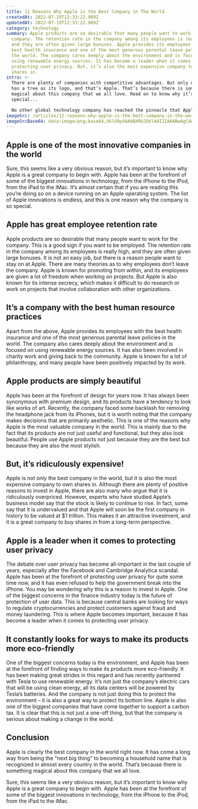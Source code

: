 ```yaml
---
title: 11 Reasons Why Apple is the Best Company in The World
createdAt: 2022-07-19T12:33:22.909Z
updatedAt: 2022-07-19T12:33:22.909Z
category: technology
summary: Apple products are so desirable that many people want to work for the
  company. The retention rate in the company among its employees is really high,
  and they are often given large bonuses. Apple provides its employees with the
  best health insurance and one of the most generous parental leave policies in
  the world. The company cares deeply about the environment and is focused on
  using renewable energy sources. It has become a leader when it comes to
  protecting user privacy. But, it’s also the most expensive company to own
  shares in.
intro: >-
  There are plenty of companies with competitive advantages. But only one
  has a tree as its logo, and that’s Apple. That’s because there is something
  magical about this company that we all love. Read on to know why it’s so
  special... 

  No other global technology company has reached the pinnacle that Apple has in the last 30 years. From being an almost bankrupt tech firm in the late ‘90s to becoming the most valuable company in the world today, Apple has come a long way. Here is why Apple is indeed the best company in the world right now:
imageSrc: /articles/11-reasons-why-apple-is-the-best-company-in-the-world.png
imageSrcBase64: data:image/png;base64,UklGRp4AAABXRUJQVlA4IJIAAABwAgCdASoKAAoAAUAmJbACdAYtLyizisP8zJEAAOJ//Tn5ze/8WnQH0d72G/D+Ak+XNzX5rSEovjkB5VwpMkeGOKEn91Pk8es7mIj48yffbqm5SAPxWu5e6t9/VPsUCG+fopYfzKPiKtiR6sVjSnI6BjP16siXe3cap1jRP0y372PfnV9W19ex/+EfJZ/g3+oAAA==
---
```


## Apple is one of the most innovative companies in the world

Sure, this seems like a very obvious reason, but it’s important to know why Apple is a great company to begin with. Apple has been at the forefront of some of the biggest innovations in technology, from the iPhone to the iPod, from the iPad to the iMac. It’s almost certain that if you are reading this you’re doing so on a device running on an Apple operating system. The list of Apple innovations is endless, and this is one reason why the company is so special.

## Apple has great employee retention rate

Apple products are so desirable that many people want to work for the company. This is a good sign if you want to be employed. The retention rate in the company among its employees is really high, and they are often given large bonuses. It is not an easy job, but there is a reason people want to stay on at Apple.
There are many theories as to why employees don’t leave the company. Apple is known for promoting from within, and its employees are given a lot of freedom when working on projects. But Apple is also known for its intense secrecy, which makes it difficult to do research or work on projects that involve collaboration with other organizations.

## It’s a company with the best human resource practices

Apart from the above, Apple provides its employees with the best health insurance and one of the most generous parental leave policies in the world. The company also cares deeply about the environment and is focused on using renewable energy sources. It has also been involved in charity work and giving back to the community. Apple is known for a lot of philanthropy, and many people have been positively impacted by its work.

## Apple products are simply beautiful

Apple has been at the forefront of design for years now. It has always been synonymous with premium design, and its products have a tendency to look like works of art. Recently, the company faced some backlash for removing the headphone jack from its iPhones, but it is worth noting that the company makes decisions that are primarily aesthetic.
This is one of the reasons why Apple is the most valuable company in the world. This is mainly due to the fact that its products are not just useful and functional, but they also look beautiful. People use Apple products not just because they are the best but because they are also the most stylish.

## But, it’s ridiculously expensive!

Apple is not only the best company in the world, but it is also the most expensive company to own shares in. Although there are plenty of positive reasons to invest in Apple, there are also many who argue that it is ridiculously overpriced.
However, experts who have studied Apple’s business model say that the stock is likely to continue to rise. In fact, some say that it is undervalued and that Apple will soon be the first company in history to be valued at $1 trillion. This makes it an attractive investment, and it is a great company to buy shares in from a long-term perspective.

## Apple is a leader when it comes to protecting user privacy

The debate over user privacy has become all-important in the last couple of years, especially after the Facebook and Cambridge Analytica scandal. Apple has been at the forefront of protecting user privacy for quite some time now, and it has even refused to help the government break into the iPhone.
You may be wondering why this is a reason to invest in Apple. One of the biggest concerns in the finance industry today is the future of protection of user data. This is because central banks are looking for ways to regulate cryptocurrencies and protect customers against fraud and money laundering.
This is where Apple becomes important, because it has become a leader when it comes to protecting user privacy.

## It constantly looks for ways to make its products more eco-friendly

One of the biggest concerns today is the environment, and Apple has been at the forefront of finding ways to make its products more eco-friendly. It has been making great strides in this regard and has recently partnered with Tesla to use renewable energy. It’s not just the company’s electric cars that will be using clean energy, all its data centers will be powered by Tesla’s batteries.
And the company is not just doing this to protect the environment – it is also a great way to protect its bottom line. Apple is also one of the biggest companies that have come together to support a carbon tax. It is clear that this is not just a one-off thing, but that the company is serious about making a change in the world.

## Conclusion

Apple is clearly the best company in the world right now. It has come a long way from being the “next big thing” to becoming a household name that is recognized in almost every country in the world. That’s because there is something magical about this company that we all love.

Sure, this seems like a very obvious reason, but it’s important to know why Apple is a great company to begin with. Apple has been at the forefront of some of the biggest innovations in technology, from the iPhone to the iPod, from the iPad to the iMac.
